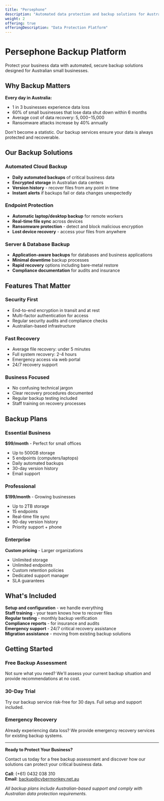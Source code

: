 ```yaml
---
title: "Persephone"
description: "Automated data protection and backup solutions for Australian businesses"
weight: 2
offering: true
offeringDescription: "Data Protection Platform"
---
```


# Persephone Backup Platform

Protect your business data with automated, secure backup solutions designed for Australian small businesses.

## **Why Backup Matters**

**Every day in Australia:**
- 1 in 3 businesses experience data loss
- 60% of small businesses that lose data shut down within 6 months
- Average cost of data recovery: $5,000-$15,000
- Ransomware attacks increase by 40% annually

Don't become a statistic. Our backup services ensure your data is always protected and recoverable.

## **Our Backup Solutions**

### **Automated Cloud Backup**
- **Daily automated backups** of critical business data
- **Encrypted storage** in Australian data centers
- **Version history** - recover files from any point in time
- **Instant alerts** if backups fail or data changes unexpectedly

### **Endpoint Protection**
- **Automatic laptop/desktop backup** for remote workers
- **Real-time file sync** across devices
- **Ransomware protection** - detect and block malicious encryption
- **Lost device recovery** - access your files from anywhere

### **Server & Database Backup**
- **Application-aware backups** for databases and business applications
- **Minimal downtime** backup processes
- **Rapid recovery** options including bare-metal restore
- **Compliance documentation** for audits and insurance

## **Features That Matter**

### Security First
- End-to-end encryption in transit and at rest
- Multi-factor authentication for access
- Regular security audits and compliance checks
- Australian-based infrastructure

### Fast Recovery
- Average file recovery: under 5 minutes
- Full system recovery: 2-4 hours
- Emergency access via web portal
- 24/7 recovery support

### Business Focused
- No confusing technical jargon
- Clear recovery procedures documented
- Regular backup testing included
- Staff training on recovery processes

## Backup Plans

### **Essential Business**
**$99/month** - Perfect for small offices
- Up to 500GB storage
- 5 endpoints (computers/laptops)
- Daily automated backups
- 30-day version history
- Email support

### **Professional**
**$199/month** - Growing businesses
- Up to 2TB storage
- 15 endpoints
- Real-time file sync
- 90-day version history
- Priority support + phone

### **Enterprise**
**Custom pricing** - Larger organizations
- Unlimited storage
- Unlimited endpoints
- Custom retention policies
- Dedicated support manager
- SLA guarantees

## **What's Included**

 **Setup and configuration** - we handle everything  
 **Staff training** - your team knows how to recover files  
 **Regular testing** - monthly backup verification  
 **Compliance reports** - for insurance and audits  
 **Emergency support** - 24/7 critical recovery assistance  
 **Migration assistance** - moving from existing backup solutions  

## **Getting Started**

### **Free Backup Assessment**
Not sure what you need? We'll assess your current backup situation and provide recommendations at no cost.

### **30-Day Trial**
Try our backup service risk-free for 30 days. Full setup and support included.

### **Emergency Recovery**
Already experiencing data loss? We provide emergency recovery services for existing backup systems.

---

**Ready to Protect Your Business?**

Contact us today for a free backup assessment and discover how our solutions can protect your critical business data.

**Call**: (+61) 0432 038 310  
**Email**: [backup@cybermonkey.net.au](mailto:backup@cybermonkey.net.au)

*All backup plans include Australian-based support and comply with Australian data protection requirements.*